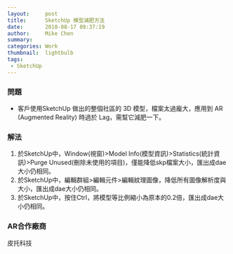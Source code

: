 ```yaml
---
layout:     post
title:      SketchUp 模型減肥方法
date:       2018-08-17 09:37:19
author:     Mike Chen
summary:    
categories: Work
thumbnail:  lightbulb
tags:
 - SketchUp
---
```


### 問題

* 客戶使用SketchUp 做出的整個社區的 3D 模型，檔案太過龐大，應用到 AR (Augmented Reality) 時過於 Lag，需幫它減肥一下。

### 解法

1. 於SketchUp中，Window(視窗)>Model Info(模型資訊)>Statistics(統計資訊)>Purge Unused(刪除未使用的項目)，僅能降低skp檔案大小，匯出成dae大小仍相同。
2. 於SketchUp中，編輯群組>編輯元件>編輯紋理圖像，降低所有圖像解析度與大小，匯出成dae大小仍相同。
3. 於SketchUp中，按住Ctrl，將模型等比例縮小為原本的0.2倍，匯出成dae大小仍相同。


### AR合作廠商
皮托科技